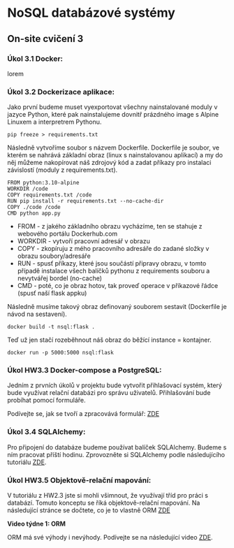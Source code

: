 # NoSQL databázové systémy

## On-site cvičení 3

### Úkol 3.1 Docker:

lorem

### Úkol 3.2 Dockerizace aplikace:

Jako první budeme muset vyexportovat všechny nainstalované moduly v jazyce Python, které pak nainstalujeme dovnitř prázdného image s Alpine Linuxem a interpretrem Pythonu.

```
pip freeze > requirements.txt
```

Následně vytvoříme soubor s názvem Dockerfile. Dockerfile je soubor, ve kterém se nahrává základní obraz (linux s nainstalovanou aplikací) a my do něj můžeme nakopírovat náš zdrojový kód a zadat příkazy pro instalaci závislostí (moduly z requirements.txt).

```
FROM python:3.10-alpine
WORKDIR /code
COPY requirements.txt /code
RUN pip install -r requirements.txt --no-cache-dir
COPY ./code /code
CMD python app.py
```

* FROM - z jakého základního obrazu vycházíme, ten se stahuje z webového portálu Dockerhub.com
* WORKDIR - vytvoří pracovní adresář v obrazu
* COPY - zkopíruju z mého pracovního adresáře do zadané složky v obrazu soubory/adresáře
* RUN - spusť příkazy, které jsou součástí připravy obrazu, v tomto případě instalace všech balíčků pythonu z requirements souboru a nevytvářej bordel (no-cache)
* CMD - poté, co je obraz hotov, tak proveď operace v příkazové řádce (spusť naší flask appku)

Následně musíme takový obraz definovaný souborem sestavit (Dockerfile je návod na sestavení).
```
docker build -t nsql:flask .  
```

Teď už jen stačí rozeběhnout náš obraz do běžící instance = kontajner.
```
docker run -p 5000:5000 nsql:flask
```


### Úkol HW3.3 Docker-compose a PostgreSQL:

Jedním z prvních úkolů v projektu bude vytvořit přihlašovací systém, který bude využívat relační databázi pro správu uživatelů. Přihlašování bude probíhat pomocí formuláře. 

Podívejte se, jak se tvoří a zpracovává formulář: [ZDE](https://hackersandslackers.com/flask-wtforms-forms)

### Úkol 3.4 SQLAlchemy:

Pro připojení do databáze budeme používat balíček SQLAlchemy. Budeme s ním pracovat příští hodinu. Zprovozněte si SQLAlchemy podle následujícího tutoriálu [ZDE](https://flask-sqlalchemy.palletsprojects.com/en/3.0.x/quickstart/#installation).

### Úkol HW3.5 Objektově-relační mapování:

V tutoriálu z HW2.3 jste si mohli všimnout, že využívají tříd pro práci s databází. Tomuto konceptu se říká objektově-relační mapování. Na následující stránce se dočtete, co je to vlastně ORM [ZDE](https://docs.sqlalchemy.org/en/14/orm/tutorial.html)

**Video týdne 1: ORM**

ORM má své výhody i nevýhody. Podívejte se na následující video [ZDE](https://www.youtube.com/watch?v=3EvhK7-DlZA).
